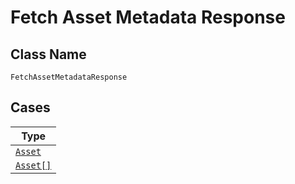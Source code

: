 
# Fetch Asset Metadata Response

## Class Name

`FetchAssetMetadataResponse`

## Cases

| Type |
|  --- |
| [`Asset`](../../../doc/models/asset.md) |
| [`Asset[]`](../../../doc/models/asset.md) |

